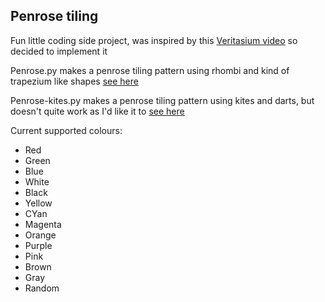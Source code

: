 ## Penrose tiling

Fun little coding side project, was inspired by this [Veritasium video](https://www.youtube.com/watch?v=48sCx-wBs34) so decided to implement it

Penrose.py makes a penrose tiling pattern using rhombi and kind of trapezium like shapes [see here](example9.png)

Penrose-kites.py makes a penrose tiling pattern using kites and darts, but doesn't quite work as I'd like it to 
[see here](example11.png)

Current supported colours:
- Red
- Green
- Blue
- White
- Black
- Yellow
- CYan
- Magenta
- Orange
- Purple
- Pink
- Brown
- Gray
- Random
